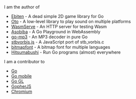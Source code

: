 I am the author of

- [Ebiten](https://github.com/hajimehoshi/ebiten) - A dead simple 2D game library for Go
- [Oto](https://github.com/hajimehoshi/oto) - A low-level library to play sound on multiple platforms
- [WasmServe](https://github.com/hajimehoshi/wasmserve) - An HTTP server for testing Wasm
- [Asobiba](https://github.com/hajimehoshi/asobiba) - A Go Playground in WebAssembly
- [go-mp3](https://github.com/hajimehoshi/go-mp3) - An MP3 decoder in pure Go
- [stbvorbis.js](https://github.com/hajimehoshi/stbvorbis.js) - A JavaScript port of stb_vorbis.c
- [bitmapfont](https://github.com/hajimehoshi/bitmapfont) - A bitmap font for multiple languages
- [Hitsumabushi](https://github.com/hajimehoshi/hitsumabushi) - Run Go programs (almost) everywhere

I am a contributor to

- [Go](https://golang.org)
- [Go mobile](https://golang.org/x/mobile)
- [Go GL](https://github.com/go-gl)
- [GopherJS](https://github.com/gopherjs/gopherjs)
- [Chromium](https://www.chromium.org/)
